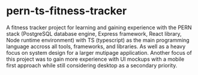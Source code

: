 # pern-ts-fitness-tracker
 A fitness tracker project for learning and gaining experience with the PERN stack (PostgreSQL database engine, Express framework, React library, Node runtime environment) with TS (typescript) as the main programming language accross all tools, frameworks, and libraries. As well as a heavy focus on system design for a larger mutipage application. Another focus of this project was to gain more experience with UI mockups with a mobile first approach while still considering desktop as a secondary priority.
